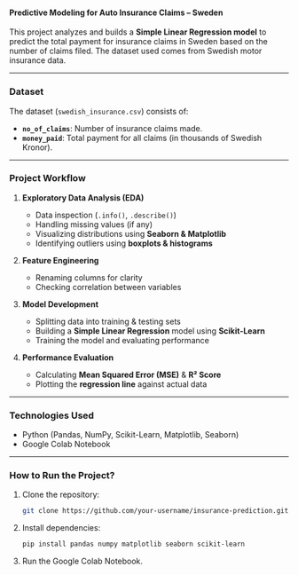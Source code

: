 #### **Predictive Modeling for Auto Insurance Claims – Sweden**  

This project analyzes and builds a **Simple Linear Regression model** to predict the total payment for insurance claims in Sweden based on the number of claims filed. The dataset used comes from Swedish motor insurance data.  

---

### **Dataset**  
The dataset (`swedish_insurance.csv`) consists of:  
- **`no_of_claims`**: Number of insurance claims made.  
- **`money_paid`**: Total payment for all claims (in thousands of Swedish Kronor).  

---

### **Project Workflow**  
1. **Exploratory Data Analysis (EDA)**  
   - Data inspection (`.info()`, `.describe()`)  
   - Handling missing values (if any)  
   - Visualizing distributions using **Seaborn & Matplotlib**  
   - Identifying outliers using **boxplots & histograms**  

2. **Feature Engineering**  
   - Renaming columns for clarity  
   - Checking correlation between variables  

3. **Model Development**  
   - Splitting data into training & testing sets  
   - Building a **Simple Linear Regression** model using **Scikit-Learn**  
   - Training the model and evaluating performance  

4. **Performance Evaluation**  
   - Calculating **Mean Squared Error (MSE)** & **R² Score**  
   - Plotting the **regression line** against actual data  

---

### **Technologies Used**  
- Python (Pandas, NumPy, Scikit-Learn, Matplotlib, Seaborn)  
- Google Colab Notebook  

---

### **How to Run the Project?**  
1. Clone the repository:  
   ```bash
   git clone https://github.com/your-username/insurance-prediction.git
   ```
2. Install dependencies:  
   ```bash
   pip install pandas numpy matplotlib seaborn scikit-learn
   ```
3. Run the Google Colab Notebook.  
